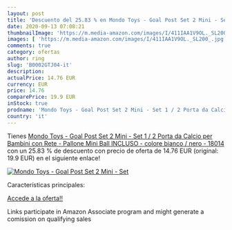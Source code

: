 ```yaml
---
layout: post
title: 'Descuento del 25.83 % en Mondo Toys - Goal Post Set 2 Mini - Set '
date: 2020-09-13 07:08:21
thumbnailImage: 'https://m.media-amazon.com/images/I/411IAA1V9OL._SL200_.jpg'
images: [ 'https://m.media-amazon.com/images/I/411IAA1V9OL._SL200_.jpg' ]
comments: true
category: ofertas
author: ring
slug: 'B0002GTJ04-it'
description:
actualPrice: 14.76 EUR
currency: EUR
price: 14.76
comparePrice: 19.9 EUR
inStock: true
prodname: 'Mondo Toys - Goal Post Set 2 Mini - Set 1 / 2 Porta da Calcio per Bambini con Rete - Pallone Mini Ball INCLUSO - colore bianco / nero - 18014'
country: 'it'
---
```


Tienes [Mondo Toys - Goal Post Set 2 Mini - Set 1 / 2 Porta da Calcio per Bambini con Rete - Pallone Mini Ball INCLUSO - colore bianco / nero - 18014](https://www.amazon.it/dp/B0002GTJ04/?tag=tolees00-21) con un 25.83 % de descuento con precio de oferta de 14.76 EUR (original: 19.9 EUR) en el siguiente enlace!

[![Mondo Toys - Goal Post Set 2 Mini - Set ](https://m.media-amazon.com/images/I/411IAA1V9OL._SL200_.jpg)](https://www.amazon.it/dp/B0002GTJ04/?tag=tolees00-21)

Características principales:


[Accede a la oferta!!](https://www.amazon.it/dp/B0002GTJ04/?tag=tolees00-21)

Links participate in Amazon Associate program and might generate a comission on qualifying sales


